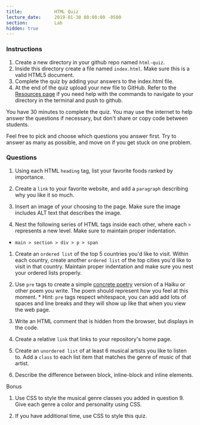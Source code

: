 ```yaml
---
title:            HTML Quiz
lecture_date:     2019-01-30 00:00:00 -0500
section:          Lab
hidden: true
---
```


### Instructions

1. Create a new directory in your github repo named `html-quiz`.
1. Inside this directory create a file named `index.html`. Make sure this is a valid HTML5 document.
1. Complete the quiz by adding your answers to the index.html file.
1. At the end of the quiz upload your new file to GitHub. Refer to the [Resources page](/resources) if you need help with the commands to navigate to your directory in the terminal and push to github.

You have 30 minutes to complete the quiz. You may use the internet to help answer the questions if necessary, but don't share or copy code between students.

Feel free to pick and choose which questions you answer first. Try to answer as many as possible, and move on if you get stuck on one problem.

### Questions

1. Using each HTML `heading` tag, list your favorite foods ranked by importance.

1. Create a `link` to your favorite website, and add a `paragraph` describing why you like it so much.

1. Insert an image of your choosing to the page. Make sure the image includes ALT text that describes the image.

1. Nest the following series of HTML tags inside each other, where each `>` represents a new level. Make sure to maintain proper indentation.
  - `main > section > div > p > span`

1. Create an `ordered list` of the top 5 countries you'd like to visit. Within each country, create another `ordered list` of the top cities you'd like to visit in that country.
  Maintain proper indentation and make sure you nest your ordered lists properly.

1. Use `pre` tags to create a simple [concrete poetry](https://en.wikipedia.org/wiki/Concrete_poetry) version of a Haiku or other poem you write. The poem should represent how you feel at this moment.
  \* Hint: `pre` tags respect whitespace, you can add add lots of spaces and line breaks and they will show up like that when you view the web page.

1. Write an HTML comment that is hidden from the browser, but displays in the code.

1. Create a relative `link` that links to your repository's home page.

1. Create an `unordered list` of at least 6 musical artists you like to listen to. Add a `class` to each list item that matches the genre of music of that artist.

1. Describe the difference between block, inline-block and inline elements.

Bonus

1. Use CSS to style the musical genre classes you added in question 9. Give each genre a color and personality using CSS.

1. If you have additional time, use CSS to style this quiz.
